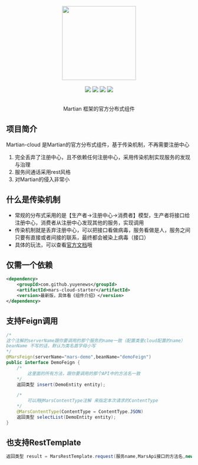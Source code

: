 <div align=center>
<img width="200px;" src="http://mars-framework.com/img/logo-github.png"/>
</div>

<br/>

<div align=center>

<img src="https://img.shields.io/badge/licenes-MIT-brightgreen.svg"/>
<img src="https://img.shields.io/badge/jdk-1.8+-brightgreen.svg"/>
<img src="https://img.shields.io/badge/maven-3.5.4+-brightgreen.svg"/>
<img src="https://img.shields.io/badge/release-master-brightgreen.svg"/>

</div>

<br/>

<div align=center>

Martian 框架的官方分布式组件

</div>

## 项目简介

Martian-cloud 是Martian的官方分布式组件，基于传染机制，不再需要注册中心

1. 完全丢弃了注册中心，且不依赖任何注册中心，采用传染机制实现服务的发现与治理
2. 服务间通话采用rest风格
3. 对Martian的侵入非常小

## 什么是传染机制

- 常规的分布式采用的是【生产者->注册中心->消费者】模型，生产者将接口给注册中心，消费者从注册中心发现其他的服务，实现调用
- 传染机制就是丢弃注册中心，可以把接口看做病毒，服务看做是人，服务之间只要有直接或者间接的联系，最终都会被染上病毒（接口）
- 具体的玩法，可以查看[官方文档](http://mars-framework.com/doc.html?tag=compent)哦

## 仅需一个依赖

```xml
<dependency>
    <groupId>com.github.yuyenews</groupId>
    <artifactId>mars-cloud-starter</artifactId>
    <version>最新版，具体看《组件介绍》</version>
</dependency>
```

## 支持Feign调用
```java
/* 
这个注解的serverName跟你要调用的那个服务的name一致（配置类里cloud配置的name） 
beanName 不写的话，默认为类名首字母小写
*/
@MarsFeign(serverName="mars-demo",beanName="demoFeign")
public interface DemoFeign {
    /* 
        这里面的所有方法，跟你要调用的那个API中的方法名一致
    */
    返回类型 insert(DemoEntity entity);

    /*
        可以用@MarsContentType注解 来指定本次请求的ContentType
    */
    @MarsContentType(ContentType = ContentType.JSON)
    返回类型 selectList(DemoEntity entity);
}
```

## 也支持RestTemplate

```java
返回类型 result = MarsRestTemplate.request(服务name,MarsApi接口的方法名,new Object[]{参数对象1，参数对象2},返回类型.class, ContentType.FORM);
```